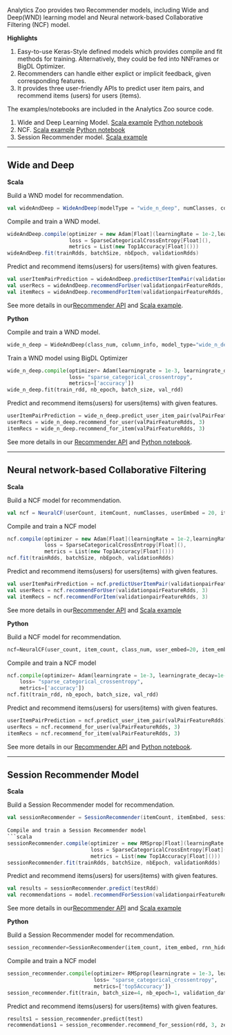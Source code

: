 Analytics Zoo provides two Recommender models, including Wide and Deep(WND) learning model and Neural network-based Collaborative Filtering (NCF) model. 

**Highlights**

1. Easy-to-use Keras-Style defined models which provides compile and fit methods for training. Alternatively, they could be fed into NNFrames or BigDL Optimizer.
2. Recommenders can handle either explict or implicit feedback, given corresponding features.
3. It provides three user-friendly APIs to predict user item pairs, and recommend items (users) for users (items).

The examples/notebooks are included in the Analytics Zoo source code.

1. Wide and Deep Learning Model.
    [Scala example](https://github.com/intel-analytics/analytics-zoo/tree/master/zoo/src/main/scala/com/intel/analytics/zoo/examples/recommendation/WideAndDeepExample.scala)
    [Python notebook](https://github.com/intel-analytics/analytics-zoo/tree/master/apps/recommendation-wide-n-deep/wide_n_deep.ipynb)
2. NCF.
    [Scala example](https://github.com/intel-analytics/analytics-zoo/tree/master/zoo/src/main/scala/com/intel/analytics/zoo/examples/recommendation/NeuralCFexample.scala)
    [Python notebook](https://github.com/intel-analytics/analytics-zoo/tree/master/apps/recommendation-ncf/ncf-explicit-feedback.ipynb)
3. Session Recommender model.
    [Scala example](https://github.com/intel-analytics/analytics-zoo/tree/master/zoo/src/main/scala/com/intel/analytics/zoo/examples/recommendation/SessionRecExp.scala)

---
## Wide and Deep

**Scala**

Build a WND model for recommendation. 
```scala
val wideAndDeep = WideAndDeep(modelType = "wide_n_deep", numClasses, columnInfo, hiddenLayers = Array(40, 20, 10))
```
Compile and train a WND model.
```scala
wideAndDeep.compile(optimizer = new Adam[Float](learningRate = 1e-2,learningRateDecay = 1e-5),
                    loss = SparseCategoricalCrossEntropy[Float](),
                    metrics = List(new Top1Accuracy[Float]()))
wideAndDeep.fit(trainRdds, batchSize, nbEpoch, validationRdds)
```
Predict and recommend items(users) for users(items) with given features.
```scala
val userItemPairPrediction = wideAndDeep.predictUserItemPair(validationpairFeatureRdds)
val userRecs = wideAndDeep.recommendForUser(validationpairFeatureRdds, 3)
val itemRecs = wideAndDeep.recommendForItem(validationpairFeatureRdds, 3)
``` 
See more details in our[Recommender API](../APIGuide/Models/recommendation.md) and [Scala example](https://github.com/intel-analytics/analytics-zoo/tree/master/zoo/src/main/scala/com/intel/analytics/zoo/examples/recommendation/WideAndDeepExample.scala).

**Python**

Compile and train a WND model.
```python
wide_n_deep = WideAndDeep(class_num, column_info, model_type="wide_n_deep", hidden_layers=(40, 20, 10))
```
Train a WND model using BigDL Optimizer 
```python
wide_n_deep.compile(optimizer= Adam(learningrate = 1e-3, learningrate_decay=1e-6),
                    loss= "sparse_categorical_crossentropy",
                    metrics=['accuracy'])
wide_n_deep.fit(train_rdd, nb_epoch, batch_size, val_rdd)
```
Predict and recommend items(users) for users(items) with given features.
```python
userItemPairPrediction = wide_n_deep.predict_user_item_pair(valPairFeatureRdds)
userRecs = wide_n_deep.recommend_for_user(valPairFeatureRdds, 3)
itemRecs = wide_n_deep.recommend_for_item(valPairFeatureRdds, 3)
``` 
See more details in our [Recommender API](../APIGuide/Models/recommendation.md) and [Python notebook](https://github.com/intel-analytics/analytics-zoo/tree/master/apps/recommendation-wide-n-deep/wide_n_deep.ipynb).

---
## Neural network-based Collaborative Filtering

**Scala**

Build a NCF model for recommendation. 
```scala
val ncf = NeuralCF(userCount, itemCount, numClasses, userEmbed = 20, itemEmbed = 20, hiddenLayers = Array(40, 20, 10), includeMF = true, mfEmbed = 20)
```
Compile and train a NCF model
```scala
ncf.compile(optimizer = new Adam[Float](learningRate = 1e-2,learningRateDecay = 1e-5),
            loss = SparseCategoricalCrossEntropy[Float](),
            metrics = List(new Top1Accuracy[Float]()))
ncf.fit(trainRdds, batchSize, nbEpoch, validationRdds)
```
Predict and recommend items(users) for users(items) with given features.
```scala
val userItemPairPrediction = ncf.predictUserItemPair(validationpairFeatureRdds)
val userRecs = ncf.recommendForUser(validationpairFeatureRdds, 3)
val itemRecs = ncf.recommendForItem(validationpairFeatureRdds, 3)
``` 
See more details in our[Recommender API](../APIGuide/Models/recommendation.md) and [Scala example](https://github.com/intel-analytics/analytics-zoo/tree/master/zoo/src/main/scala/com/intel/analytics/zoo/examples/recommendation/NeuralCFexample.scala)

**Python**

Build a NCF model for recommendation. 
```python
ncf=NeuralCF(user_count, item_count, class_num, user_embed=20, item_embed=20, hidden_layers=(40, 20, 10), include_mf=True, mf_embed=20)
```
Compile and train a NCF model
```python
ncf.compile(optimizer= Adam(learningrate = 1e-3, learningrate_decay=1e-6),
    loss= "sparse_categorical_crossentropy",
    metrics=['accuracy'])
ncf.fit(train_rdd, nb_epoch, batch_size, val_rdd)
```
Predict and recommend items(users) for users(items) with given features.
```python
userItemPairPrediction = ncf.predict_user_item_pair(valPairFeatureRdds)
userRecs = ncf.recommend_for_user(valPairFeatureRdds, 3)
itemRecs = ncf.recommend_for_item(valPairFeatureRdds, 3)
``` 
See more details in our [Recommender API](../APIGuide/Models/recommendation.md) and [Python notebook](https://github.com/intel-analytics/analytics-zoo/tree/master/apps/recommendation-ncf/ncf-explicit-feedback.ipynb).

---
## Session Recommender Model

**Scala**

Build a Session Recommender model for recommendation. 
```scala
val sessionRecommender = SessionRecommender(itemCount, itemEmbed, sessionLength, includeHistory, mlpHiddenLayers, historyLength)
                                    
Compile and train a Session Recommender model
```scala
sessionRecommender.compile(optimizer = new RMSprop[Float](learningRate = 1e-2,learningRateDecay = 1e-5),
                           loss = SparseCategoricalCrossEntropy[Float](),
                           metrics = List(new Top1Accuracy[Float]()))
sessionRecommender.fit(trainRdds, batchSize, nbEpoch, validationRdds)
```
Predict and recommend items(users) for users(items) with given features.
```scala
val results = sessionRecommender.predict(testRdd)
val recommendations = model.recommendForSession(validationpairFeatureRdds, 3)
``` 
See more details in our[Recommender API](../APIGuide/Models/recommendation.md) and [Scala example](https://github.com/intel-analytics/analytics-zoo/tree/master/zoo/src/main/scala/com/intel/analytics/zoo/examples/recommendation/SessionRecExp.scala)

**Python**

Build a Session Recommender model for recommendation. 
```python
session_recommender=SessionRecommender(item_count, item_embed, rnn_hidden_layers=[40, 20], session_length=10, include_history=True, mlp_hidden_layers=[40, 20], history_length=5)
```
Compile and train a NCF model
```python
session_recommender.compile(optimizer= RMSprop(learningrate = 1e-3, learningrate_decay=1e-6),
                            loss= "sparse_categorical_crossentropy",
                            metrics=['top5Accuracy'])
session_recommender.fit(train, batch_size=4, nb_epoch=1, validation_data=test)
```
Predict and recommend items(users) for users(items) with given features.
```python
results1 = session_recommender.predict(test)
recommendations1 = session_recommender.recommend_for_session(rdd, 3, zero_based_label=False)
``` 